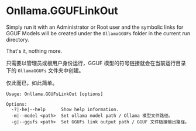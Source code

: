 # Onllama.GGUFLinkOut
Simply run it with an Administrator or Root user and the symbolic links for GGUF Models will be created under the `OllamaGGUFs` folder in the current run directory. 

That's it, nothing more.

只需要以管理员或根用户身份运行，GGUF 模型的符号链接就会在当前运行目录下的 `OllamaGGUFs` 文件夹中创建。

仅此而已，如此简单。

```
Usage: Onllama.GGUFsLinkOut [options]

Options:
  -?|-he|--help      Show help information.
  -m|--model <path>  Set ollama model path / Ollama 模型文件路径。
  -g|--ggufs <path>  Set GGUFs link output path / GGUF 文件链接输出路径。
```
